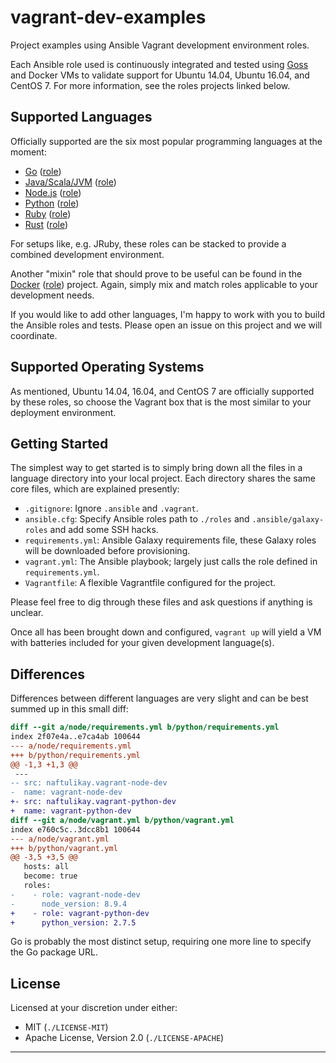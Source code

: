 # vagrant-dev-examples

Project examples using Ansible Vagrant development environment roles.

Each Ansible role used is continuously integrated and tested using [Goss][goss] and Docker VMs to validate support for
Ubuntu 14.04, Ubuntu 16.04, and CentOS 7. For more information, see the roles projects linked below.

## Supported Languages

Officially supported are the six most popular programming languages at the moment:

 - [Go](./go) ([role][vagrant-go-dev])
 - [Java/Scala/JVM](./java) ([role][vagrant-java-dev])
 - [Node.js](./node) ([role][vagrant-node-dev])
 - [Python](./python) ([role][vagrant-python-dev])
 - [Ruby](./ruby) ([role][vagrant-ruby-dev])
 - [Rust](./rust) ([role][vagrant-rust-dev])

For setups like, e.g. JRuby, these roles can be stacked to provide a combined development environment.

Another "mixin" role that should prove to be useful can be found in the [Docker](./docker) ([role][vagrant-docker])
project. Again, simply mix and match roles applicable to your development needs.

If you would like to add other languages, I'm happy to work with you to build the Ansible roles and tests. Please open
an issue on this project and we will coordinate.

## Supported Operating Systems

As mentioned, Ubuntu 14.04, 16.04, and CentOS 7 are officially supported by these roles, so choose the Vagrant box
that is the most similar to your deployment environment.

## Getting Started

The simplest way to get started is to simply bring down all the files in a language directory into your local project.
Each directory shares the same core files, which are explained presently:

 - `.gitignore`: Ignore `.ansible` and `.vagrant`.
 - `ansible.cfg`: Specify Ansible roles path to `./roles` and `.ansible/galaxy-roles` and add some SSH hacks.
 - `requirements.yml`: Ansible Galaxy requirements file, these Galaxy roles will be downloaded before provisioning.
 - `vagrant.yml`: The Ansible playbook; largely just calls the role defined in `requirements.yml`.
 - `Vagrantfile`: A flexible Vagrantfile configured for the project.

Please feel free to dig through these files and ask questions if anything is unclear.

Once all has been brought down and configured, `vagrant up` will yield a VM with batteries included for your given
development language(s).

## Differences

Differences between different languages are very slight and can be best summed up in this small diff:

```diff
diff --git a/node/requirements.yml b/python/requirements.yml
index 2f07e4a..e7ca4ab 100644
--- a/node/requirements.yml
+++ b/python/requirements.yml
@@ -1,3 +1,3 @@
 ---
-- src: naftulikay.vagrant-node-dev
-  name: vagrant-node-dev
+- src: naftulikay.vagrant-python-dev
+  name: vagrant-python-dev
diff --git a/node/vagrant.yml b/python/vagrant.yml
index e760c5c..3dcc8b1 100644
--- a/node/vagrant.yml
+++ b/python/vagrant.yml
@@ -3,5 +3,5 @@
   hosts: all
   become: true
   roles:
-    - role: vagrant-node-dev
-      node_version: 8.9.4
+    - role: vagrant-python-dev
+      python_version: 2.7.5
```

Go is probably the most distinct setup, requiring one more line to specify the Go package URL.

## License

Licensed at your discretion under either:

 - MIT (`./LICENSE-MIT`)
 - Apache License, Version 2.0 (`./LICENSE-APACHE`)

---

 [vagrant-go-dev]: https://github.com/naftulikay/ansible-role-vagrant-go-dev
 [vagrant-java-dev]: https://github.com/naftulikay/ansible-role-vagrant-java-dev
 [vagrant-node-dev]: https://github.com/naftulikay/ansible-role-vagrant-node-dev
 [vagrant-python-dev]: https://github.com/naftulikay/ansible-role-vagrant-python-dev
 [vagrant-ruby-dev]: https://github.com/naftulikay/ansible-role-vagrant-ruby-dev
 [vagrant-rust-dev]: https://github.com/naftulikay/ansible-role-vagrant-rust-dev
 [vagrant-docker]: https://github.com/naftulikay/ansible-role-vagrant-docker
 [goss]: https://github.com/aelsabbahy/goss
